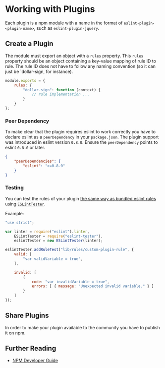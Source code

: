 # Working with Plugins

Each plugin is a npm module with a name in the format of `eslint-plugin-<plugin-name>`, such as `eslint-plugin-jquery`.

## Create a Plugin

The module must export an object with a `rules` property.
This `rules` property should be an object containing a key-value mapping of rule ID to rule.
The rule ID does not have to follow any naming convention (so it can just be `dollar-sign, for instance).

```js
module.exports = {
    rules: {
        "dollar-sign": function (context) {
            // rule implementation ...
        }
    }
};
```

### Peer Dependency

To make clear that the plugin requires eslint to work correctly you have to declare eslint as a `peerDependency` in your `package.json`.
The plugin support was introduced in eslint version `0.8.0`. Ensure the `peerDependency` points to eslint `0.8.0` or later.

```json
{
    "peerDependencies": {
        "eslint": ">=0.8.0"
    }
}
```

### Testing

You can test the rules of your plugin [the same way as bundled eslint rules](working-with-rules.md#rule-unit-tests) using [`ESLintTester`](https://github.com/eslint/eslint-tester).

Example:

```js
"use strict";

var linter = require("eslint").linter,
    ESLintTester = require("eslint-tester"),
    eslintTester = new ESLintTester(linter);

eslintTester.addRuleTest("lib/rules/custom-plugin-rule", {
    valid: [
        "var validVariable = true",
    ],

    invalid: [
        {
            code: "var invalidVariable = true",
            errors: [ { message: "Unexpected invalid variable." } ]
        }
    ]
});
```

## Share Plugins

In order to make your plugin available to the community you have to publish it on npm.

## Further Reading

* [NPM Developer Guide](https://www.npmjs.org/doc/misc/npm-developers.html)
